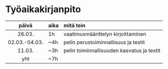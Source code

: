 
# Työaikakirjanpito

| päivä | aika | mitä tein  |
| :----:|:-----| :-----|
| 26.03. | 1h    | vaatimusmäärittelyn kirjoittaminen |
| 02.03.-04.03. | ~4h    | pelin perustoiminnallisuus ja testit |
| 11.03. | ~3h    | pelin toiminnallisuuden kasvatus ja testit |
| yht   | ~7h   | | 